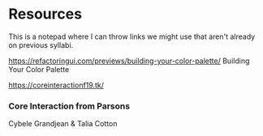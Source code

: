 # Resources

This is a notepad where I can throw links we might use that aren't already on previous syllabi.

https://refactoringui.com/previews/building-your-color-palette/
Building Your Color Palette

https://coreinteractionf19.tk/
### Core Interaction from Parsons
Cybele Grandjean & Talia Cotton
